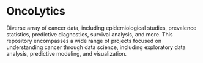 # OncoLytics
Diverse array of cancer data, including epidemiological studies, prevalence statistics, predictive diagnostics, survival analysis, and more. This repository encompasses a wide range of projects focused on understanding cancer through data science, including exploratory data analysis, predictive modeling, and visualization.
